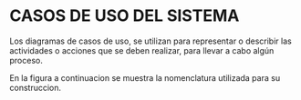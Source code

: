 # CASOS DE USO DEL SISTEMA

Los diagramas de casos de uso, se utilizan para representar o describir las actividades o acciones que se deben realizar, para llevar a cabo algún proceso.

En la figura a continuacion se muestra la nomenclatura utilizada para su construccion.

